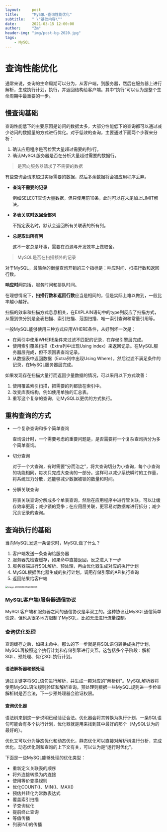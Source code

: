 ```yaml
---
layout:     post
title:      "MySQL-查询性能优化"
subtitle:   " \"基础内容\""
date:       2021-03-15 12:00:00
author:     "Zm"
header-img: "img/post-bg-2020.jpg"
tags:
    - MySQL
---
```


# 查询性能优化

通常来说，查询的生命周期可以分为，从客户端，到服务器，然后在服务器上进行解析，生成执行计划，执行，并返回结构给客户端。其中“执行”可以认为是整个生命周期中最重要的一步。

## 慢查询基础

查询性能低下的主要原因是访问的数据太多，大部分性能低下的查询都可以通过减少访问的数据量的方式进行优化。对于低效的查询，主要通过下面两个步骤来分析：

1. 确认应用程序是否检索大量超过需要的列/行。
2. 确认MySQL服务器是否在分析大量超过需要的数据行。

> 是否向服务器请求了不需要的数据

有些查询会请求超过实际需要的数据，然后多余数据将会被应用程序丢弃。

- **查询不需要的记录**

    例如SELECT查询大量数据，但只使用前10条，此时可以在末尾加上LIMIT解决。

- **多表关联时返回全部列**

    不指定表名时，默认会返回所有关联表的所有列。

- **总是取出所有列**

    这不一定总是坏事，需要在资源与开发效率上做取舍。

> MySQL是否在扫描额外的记录

对于MySQL，最简单的衡量查询开销的三个指标是：响应时间、扫描行数和返回行数。

**响应时间**包括，服务时间和排队时间。

在理想情况下，**扫描行数和返回行数**应当是相同的，但是实际上难以做到，一般比率越小越好。

扫描的效率和扫描方式息息相关，在EXPLAIN语句中的type列反应了扫描方式，从慢到快分别是全表扫描、索引扫描、范围扫描、唯一索引查询和常量引用等。

一般MySQL能够使用三种方式应用WHERE条件，从好到坏一次是：

- 在索引中使用WHERE条件来过滤不匹配的记录，在存储引擎层完成。
- 使用索引覆盖扫描（Extra列中出现Using index）来返回记录。在MySQL服务器层完成，但不须回表查询记录。
- 从数据表中返回数据（Extra列中出现Using Where），然后过滤不满足条件的记录，在MySQL服务器层完成。

如果发现存在扫描大量行而返回少量数据的情况，可以采用以下方式改善：

1. 使用覆盖索引扫描，把需要的列都放在索引中。
2. 改变库表结构，例如使用单独的汇总表。
3. 重写这个复杂的查询，让MySQL以更优的方式执行。

## 重构查询的方式

- 一个复杂查询和多个简单查询

    查询设计时，一个需要考虑的重要问题是，是否需要将一个复杂查询拆分为多个简单查询。

- 切分查询

    对于一个大查询，有时需要“分而治之”，将大查询切分为小查询，每个小查询的功能相同，每次只完成大查询的一部分。这样可以减少系统瞬时的工作量，将系统压力分散，还能够减少数据被锁的数量和时间。

- 分解关联查询

    将表关联查询分解成多个单表查询，然后在应用程序中进行管关联。可以让缓存效率更高；减少锁的竞争；在应用层关联，更容易对数据库进行拆分；减少冗余记录的查询。

## 查询执行的基础

当向MySQL发送一条请求时，MySQL做了什么？

1. 客户端发送一条查询给服务器
2. 服务器先检查缓存，如果命中直接返回，反之进入下一步
3. 服务器端进行SQL解析、预处理，再由优化器生成对应的执行计划
4. MySQL根据优化器生成的执行计划，调用存储引擎的API执行查询
5. 返回结果给客户端

<img src="D:\study\学习笔记\Java笔记\image\image-20200803152034058.png" alt="image-20200803152034058" style="zoom:50%;" />

### MySQL客户端/服务器通信协议

MySQL客户端和服务器之间的通信协议是半双工的。这种协议让MySQL通信简单快速，但也从很多地方限制了MySQL，比如无法进行流量控制。

### 查询优化处理

查询缓存之后，如果未命中。那么的下一步就是将SQL语句转换成执行计划，MySQL再按照这个执行计划和存储引擎进行交互。这包括多个子阶段：解析SQL、预处理、优化SQL执行计划。

#### 语法解析器和预处理

通过关键字将SQL语句进行解析，并生成一颗对应的"解析树"。MySQL解析器将使用MySQL语法规则验证和解析查询。预处理则根据一些MySQL规则进一步检查解析树是否合法，下一步预处理器会验证权限。

#### 查询优化器

语法树来到这一步说明已经验证合法。优化器会将其转换为执行计划，一条SQL语句可能会有多个执行计划，优化器就是用来找到其中最好的那个（MySQL认为的最好的）。

优化又可以分为静态优化和动态优化，静态优化可以直接对解析树进行分析，完成优化。动态优化则和查询的上下文有关，可以认为是“运行时优化”。

下面是一些MySQL能够处理的优化类型：

- 重新定义关联表的顺序
- 将外连接转换为内连接
- 使用等价变换规则
- 优化COUNT()、MIN()、MAX()
- 预估并转化为常数表达式
- 覆盖索引扫描
- 子查询优化
- 提前终止查询
- 等值传播
- 列表IN()的传播

